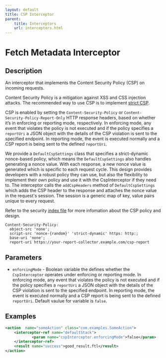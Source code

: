 ```yaml
---
layout: default
title: CSP Interceptor
parent:
    title: Interceptors
    url: interceptors.html
---
```


# Fetch Metadata Interceptor

## Description

An interceptor that implements the Content Security Policy (CSP) on incoming requests.

Content Security Policy is a mitigation against XSS and CSS injection attacks. The recommended way to use CSP is to implement [strict CSP](https://csp.withgoogle.com/docs/index.html).

CSP is enabled by setting the `Content-Security-Policy` or `Content-Security-Policy-Report-Only` HTTP response headers, based on whether it’s in enforcing or reporting mode, respectively. In enforcing mode, any event that violates the policy is not executed and if the policy specifies  a `reportUri` a JSON object with the details of the CSP violation is sent to the specified endpoint. In reporting mode, the event is executed normally and a CSP report is being sent to the defined `reportUri`.

We provide a `DefaultCspSettings` class that specifies a strict-dynamic nonce-based policy, which means the `DefaultCspSettings` also handles generating a nonce value. With each response, a new nonce value is generated which is specific to each request cycle. This design provides developers with a robust policy they can use, but also the flexibility to implement their own policy and use it with the CspInterceptor if they need to. The interceptor calls the `addCspHeaders` method of `DefaultCspSettings` which adds the CSP header to the response and attaches the nonce value in the request's session. The session is a generic map of key, value pairs unique to every request.

Refer to the security [index file](https://github.com/apache/struts-site/blob/master/source/security/index.md) for more infomation about the CSP policy and design.

```
Content-Security-Policy:
  object-src 'none';
  script-src 'nonce-{random}' 'strict-dynamic' https: http:;
  base-uri 'none';
  report-uri https://your-report-collector.example.com/csp-report
```


## Parameters

- `enforcingMode` - Boolean variable the defines whether the `CspInterceptor` operates under enforcing or reporting mode. In enforcing mode, any event that violates the policy is not executed and if the policy specifies  a `reportUri` a JSON object with the details of the CSP violation is sent to the specified endpoint. In reporting mode, the event is executed normally and a CSP report is being sent to the defined `reportUri`. Default vaulue for variable is `false`.

## Examples

```xml
<action  name="someAction" class="com.examples.SomeAction">
    <interceptor-ref name="defaultStack">
            <param name="cspInterceptor.enforcingMode">false</param>
    </interceptor-ref>
    <result name="success">good_result.ftl</result>
</action>
```
